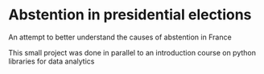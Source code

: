 # Abstention in presidential elections

An attempt to better understand the causes of abstention in France

This small project was done in parallel to an introduction course on python libraries for data analytics
